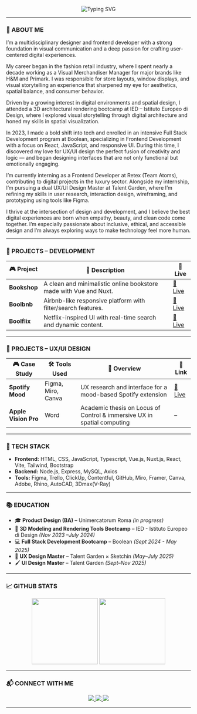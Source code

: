 <!-- BANNER -->
<p align="center">
  <img src="https://readme-typing-svg.demolab.com?font=Press+Start+2P&size=18&pause=1000&color=D8B7DD&center=true&vCenter=true&width=700&lines=Hi+I'm+Melania+Rizzuto;Digital+Product+Designer+%E2%9C%A8" alt="Typing SVG" />
</p>

---

### 🧠 ABOUT ME

I’m a multidisciplinary designer and frontend developer with a strong foundation in visual communication and a deep passion for crafting user-centered digital experiences.

My career began in the fashion retail industry, where I spent nearly a decade working as a Visual Merchandiser Manager for major brands like H&M and Primark. I was responsible for store layouts, window displays, and visual storytelling an experience that sharpened my eye for aesthetics, spatial balance, and consumer behavior.

Driven by a growing interest in digital environments and spatial design, I attended a 3D architectural rendering bootcamp at IED – Istituto Europeo di Design, where I explored visual storytelling through digital architecture and honed my skills in spatial visualization.

In 2023, I made a bold shift into tech and enrolled in an intensive Full Stack Development program at Boolean, specializing in Frontend Development with a focus on React, JavaScript, and responsive UI. During this time, I discovered my love for UX/UI design the perfect fusion of creativity and logic — and began designing interfaces that are not only functional but emotionally engaging.

I’m currently interning as a Frontend Developer at Retex (Team Atoms), contributing to digital projects in the luxury sector. Alongside my internship, I’m pursuing a dual UX/UI Design Master at Talent Garden, where I’m refining my skills in user research, interaction design, wireframing, and prototyping using tools like Figma.

I thrive at the intersection of design and development, and I believe the best digital experiences are born when empathy, beauty, and clean code come together. I’m especially passionate about inclusive, ethical, and accessible design and I’m always exploring ways to make technology feel more human.

---

### 💼 PROJECTS – DEVELOPMENT

| 🎮 Project | 🎯 Description | 🔗 Live |
|-----------|----------------|---------|
| **Bookshop** | A clean and minimalistic online bookstore made with Vue and Nuxt. | [🔗 Live](https://melaniarizzuto.framer.website/bookshop) |
| **Boolbnb** | Airbnb-like responsive platform with filter/search features. | [🔗 Live](https://melaniarizzuto.framer.website/boolbnb) |
| **Boolflix** | Netflix-inspired UI with real-time search and dynamic content. | [🔗 Live](https://melaniarizzuto.framer.website/boolflix) |

---

### 🎨 PROJECTS – UX/UI DESIGN

| 🎮 Case Study | 🛠️ Tools Used | 🧾 Overview | 🔗 Link |
|--------------|----------------|-------------|--------|
| **Spotify Mood** | Figma, Miro, Canva | UX research and interface for a mood-based Spotify extension | [🔗 Live](https://lnkd.in/dw2A9A-3) |
| **Apple Vision Pro** | Word | Academic thesis on Locus of Control & immersive UX in spatial computing | – |

---

### 👾 TECH STACK

- **Frontend:** HTML, CSS, JavaScript, Typescript, Vue.js, Nuxt.js, React, Vite, Tailwind, Bootstrap 
- **Backend:** Node.js, Express, MySQL, Axios  
- **Tools:** Figma, Trello, ClickUp, Contentful, GitHub, Miro, Framer, Canva, Adobe, Rhino, AutoCAD, 3Dmax(V-Ray)

---

### 📚 EDUCATION

- 🎓 **Product Design (BA)** – Unimercatorum Roma *(in progress)*
- 🧠 **3D Modeling and Rendering Tools Bootcamp** – IED - Istituto Europeo di Design *(Nov 2023 –July 2024)*
- 💻 **Full Stack Development Bootcamp** – Boolean *(Sept 2024 - May 2025)*  
- 🧠 **UX Design Master** – Talent Garden × Sketchin *(May–July 2025)*  
- 🖌️ **UI Design Master** – Talent Garden *(Sept–Nov 2025)*

---

### 📈 GITHUB STATS

<p align="center">
  <img src="https://github-readme-stats.vercel.app/api?username=Melrizzuto&show_icons=true&theme=tokyonight&title_color=D8B7DD&icon_color=83769C&text_color=FFFFFF&bg_color=000000" height="180"/>
  <img src="https://github-readme-stats.vercel.app/api/top-langs/?username=Melrizzuto&layout=compact&theme=tokyonight&title_color=D8B7DD&text_color=FFFFFF&bg_color=000000" height="180"/>
</p>

---

### 📬 CONNECT WITH ME

<p align="center">
  <a href="https://www.linkedin.com/in/melania-rizzuto-57a42790/" target="_blank">
    <img src="https://img.shields.io/badge/-LinkedIn-7F6A93?style=for-the-badge&logo=linkedin&logoColor=white"/>
  </a>
  <a href="mailto:melrizzuto4@gmail.com">
    <img src="https://img.shields.io/badge/-Gmail-7F6A93?style=for-the-badge&logo=gmail&logoColor=white"/>
  </a>
  <a href="https://melaniarizzuto.framer.website/" target="_blank">
    <img src="https://img.shields.io/badge/-Portfolio-7F6A93?style=for-the-badge&logo=framer&logoColor=white"/>
  </a>
</p>

---
